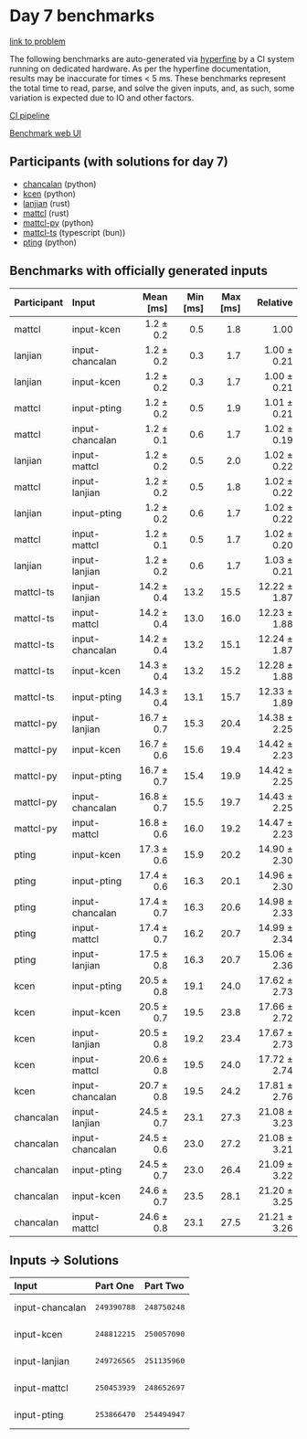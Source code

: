 # Day 7 benchmarks

[link to problem](https://adventofcode.com/2023/day/7)

The following benchmarks are auto-generated via
[hyperfine](https://github.com/sharkdp/hyperfine) by a CI system running on
dedicated hardware. As per the hyperfine documentation, results may be
inaccurate for times < 5 ms. These benchmarks represent the total time to read,
parse, and solve the given inputs, and, as such, some variation is expected due
to IO and other factors.

[CI pipeline](http://ci.papercode.net:8080/teams/main/pipelines/aoc2023)

[Benchmark web UI](https://aoc.ancalagon.black)


## Participants (with solutions for day 7)

- [chancalan](https://github.com/chancalan/aoc2023) (python)
- [kcen](https://github.com/kcen/aoc2023) (python)
- [lanjian](https://github.com/lanjian/aoc-2023) (rust)
- [mattcl](https://github.com/mattcl/aoc2023) (rust)
- [mattcl-py](https://github.com/mattcl/aoc2023-py) (python)
- [mattcl-ts](https://github.com/mattcl/aoc2023-js) (typescript (bun))
- [pting](https://github.com/pting/aoc2023) (python)


## Benchmarks with officially generated inputs

| Participant | Input | Mean [ms] | Min [ms] | Max [ms] | Relative |
|:---|:---|---:|---:|---:|---:|
| mattcl | input-kcen | 1.2 ± 0.2 | 0.5 | 1.8 | 1.00 |
| lanjian | input-chancalan | 1.2 ± 0.2 | 0.3 | 1.7 | 1.00 ± 0.21 |
| lanjian | input-kcen | 1.2 ± 0.2 | 0.3 | 1.7 | 1.00 ± 0.21 |
| mattcl | input-pting | 1.2 ± 0.2 | 0.5 | 1.9 | 1.01 ± 0.21 |
| mattcl | input-chancalan | 1.2 ± 0.1 | 0.6 | 1.7 | 1.02 ± 0.19 |
| lanjian | input-mattcl | 1.2 ± 0.2 | 0.5 | 2.0 | 1.02 ± 0.22 |
| mattcl | input-lanjian | 1.2 ± 0.2 | 0.5 | 1.8 | 1.02 ± 0.22 |
| lanjian | input-pting | 1.2 ± 0.2 | 0.6 | 1.7 | 1.02 ± 0.22 |
| mattcl | input-mattcl | 1.2 ± 0.1 | 0.5 | 1.7 | 1.02 ± 0.20 |
| lanjian | input-lanjian | 1.2 ± 0.2 | 0.6 | 1.7 | 1.03 ± 0.21 |
| mattcl-ts | input-lanjian | 14.2 ± 0.4 | 13.2 | 15.5 | 12.22 ± 1.87 |
| mattcl-ts | input-mattcl | 14.2 ± 0.4 | 13.0 | 16.0 | 12.23 ± 1.88 |
| mattcl-ts | input-chancalan | 14.2 ± 0.4 | 13.2 | 15.1 | 12.24 ± 1.87 |
| mattcl-ts | input-kcen | 14.3 ± 0.4 | 13.2 | 15.2 | 12.28 ± 1.88 |
| mattcl-ts | input-pting | 14.3 ± 0.4 | 13.1 | 15.7 | 12.33 ± 1.89 |
| mattcl-py | input-lanjian | 16.7 ± 0.7 | 15.3 | 20.4 | 14.38 ± 2.25 |
| mattcl-py | input-kcen | 16.7 ± 0.6 | 15.6 | 19.4 | 14.42 ± 2.23 |
| mattcl-py | input-pting | 16.7 ± 0.7 | 15.4 | 19.9 | 14.42 ± 2.25 |
| mattcl-py | input-chancalan | 16.8 ± 0.7 | 15.5 | 19.7 | 14.43 ± 2.25 |
| mattcl-py | input-mattcl | 16.8 ± 0.6 | 16.0 | 19.2 | 14.47 ± 2.23 |
| pting | input-kcen | 17.3 ± 0.6 | 15.9 | 20.2 | 14.90 ± 2.30 |
| pting | input-pting | 17.4 ± 0.6 | 16.3 | 20.1 | 14.96 ± 2.30 |
| pting | input-chancalan | 17.4 ± 0.7 | 16.3 | 20.6 | 14.98 ± 2.33 |
| pting | input-mattcl | 17.4 ± 0.7 | 16.2 | 20.7 | 14.99 ± 2.34 |
| pting | input-lanjian | 17.5 ± 0.8 | 16.3 | 20.7 | 15.06 ± 2.36 |
| kcen | input-pting | 20.5 ± 0.8 | 19.1 | 24.0 | 17.62 ± 2.73 |
| kcen | input-kcen | 20.5 ± 0.7 | 19.5 | 23.8 | 17.66 ± 2.72 |
| kcen | input-lanjian | 20.5 ± 0.8 | 19.2 | 23.4 | 17.67 ± 2.73 |
| kcen | input-mattcl | 20.6 ± 0.8 | 19.5 | 24.0 | 17.72 ± 2.74 |
| kcen | input-chancalan | 20.7 ± 0.8 | 19.5 | 24.2 | 17.81 ± 2.76 |
| chancalan | input-lanjian | 24.5 ± 0.7 | 23.1 | 27.3 | 21.08 ± 3.23 |
| chancalan | input-chancalan | 24.5 ± 0.6 | 23.0 | 27.2 | 21.08 ± 3.21 |
| chancalan | input-pting | 24.5 ± 0.7 | 23.0 | 26.4 | 21.09 ± 3.22 |
| chancalan | input-kcen | 24.6 ± 0.7 | 23.5 | 28.1 | 21.20 ± 3.25 |
| chancalan | input-mattcl | 24.6 ± 0.8 | 23.1 | 27.5 | 21.21 ± 3.26 |


## Inputs -> Solutions

| Input | Part One | Part Two |
|:---|:---|:---|
|input-chancalan|<pre>249390788</pre>|<pre>248750248</pre>|
|input-kcen|<pre>248812215</pre>|<pre>250057090</pre>|
|input-lanjian|<pre>249726565</pre>|<pre>251135960</pre>|
|input-mattcl|<pre>250453939</pre>|<pre>248652697</pre>|
|input-pting|<pre>253866470</pre>|<pre>254494947</pre>|
